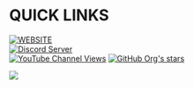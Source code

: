 # QUICK LINKS
[![WEBSITE](https://img.shields.io/badge/NightFyre.xyz-WEBSITE-blueviolet)](https://www.nightfyre.xyz)  
[![Discord Server](https://img.shields.io/discord/907765113975623702?color=%235CA8FA&label=DiscordServer&logo=discord&logoColor=white)](https://discord.com/invite/W7cVPP26aW)  
[![YouTube Channel Views](https://img.shields.io/youtube/channel/views/UCi1ukdgWPkoM4MbKCg7mowg?style=for-the-badge)](https://www.youtube.com/NightFyreTV)
[![GitHub Org's stars](https://img.shields.io/github/stars/NightFyre?style=for-the-badge)](https://www.github.com/NightFyre)  

<a href="https://github.com/anuraghazra/github-readme-stats">
  <img align="center" src="https://github-readme-stats.vercel.app/api?username=xCENTx&layout=compact" />
</a>

<!---
xCENTx/xCENTx is a ✨ special ✨ repository because its `README.md` (this file) appears on your GitHub profile.
You can click the Preview link to take a look at your changes.
--->
